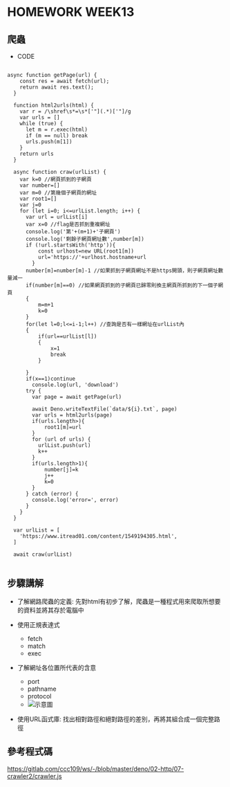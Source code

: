 # HOMEWORK WEEK13

## 爬蟲
* CODE
<pre><code>
async function getPage(url) {
    const res = await fetch(url);
    return await res.text();
  }
  
  function html2urls(html) {
    var r = /\shref\s*=\s*['"](.*)['"]/g
    var urls = []
    while (true) {
      let m = r.exec(html)
      if (m == null) break
      urls.push(m[1])
    }
    return urls
  }
  
  async function craw(urlList) {
    var k=0 //網頁抓到的子網頁
    var number=[]
    var m=0 //第幾個子網頁的網址
    var root1=[]
    var j=0
    for (let i=0; i<=urlList.length; i++) {
      var url = urlList[i]
      var x=0 //flag是否抓到重複網址
      console.log('第'+(m+1)+'子網頁')
      console.log('剩餘子網頁網址數',number[m])
      if (!url.startsWith('http')){
          const urlhost=new URL(root1[m])
          url='https://'+urlhost.hostname+url
        }
      number[m]=number[m]-1 //如果抓到子網頁網址不是https開頭，則子網頁網址數量減一
      if(number[m]==0) //如果網頁抓到的子網頁已歸零則換主網頁所抓到的下一個子網頁
      {
          m=m+1
          k=0
      }
      for(let l=0;l<=i-1;l++) //查詢是否有一樣網址在urlList內
      {
          if(url==urlList[l])
          {
              x=1
              break
          }
          
      }
      if(x==1)continue
        console.log(url, 'download')
      try {
        var page = await getPage(url)

        await Deno.writeTextFile(`data/${i}.txt`, page)
        var urls = html2urls(page)
        if(urls.length>){
            root1[m]=url
        }
        for (url of urls) {
          urlList.push(url)
          k++
        }
        if(urls.length>1){
            number[j]=k
            j++
            k=0
        }
      } catch (error) {
        console.log('error=', error)
      }
    }
  }
  
  var urlList = [
    'https://www.itread01.com/content/1549194305.html', 
  ]
  
  await craw(urlList)
  
</code></pre>
## 步驟講解
* 了解網路爬蟲的定義:
先對html有初步了解，爬蟲是一種程式用來爬取所想要的資料並將其存於電腦中

* 使用正規表達式
  * fetch
  * match
  * exec

* 了解網址各位置所代表的含意
  * port
  * pathname
  * protocol
  * ![示意圖](https://github.com/brian891005/ws109a/tree/master/%E7%88%AC%E8%9F%B2/04.jpg)

* 使用URL函式庫:
找出相對路徑和絕對路徑的差別，再將其組合成一個完整路徑

## 參考程式碼
<https://gitlab.com/ccc109/ws/-/blob/master/deno/02-http/07-crawler2/crawler.js>
